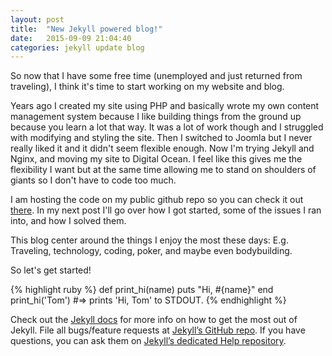 ```yaml
---
layout: post
title:  "New Jekyll powered blog!"
date:   2015-09-09 21:04:40
categories: jekyll update blog
---
```


So now that I have some free time (unemployed and just returned from traveling), I think it's time to start working on my website and blog.

Years ago I created my site using PHP and basically wrote my own content management system because I like building things from the ground up because you learn a lot that way.  It was a lot of work though and I struggled with modifying and styling the site.  Then I switched to Joomla but I never really liked it and it didn't seem flexible enough.  Now I'm trying Jekyll and Nginx, and moving my site to Digital Ocean.  I feel like this gives me the flexibility I want but at the same time allowing me to stand on shoulders of giants so I don't have to code too much.

I am hosting the code on my public github repo so you can check it out [there][jekyll].  In my next post I'll go over how I got started, some of the issues I ran into, and how I solved them.

This blog center around the things I enjoy the most these days:  E.g. Traveling, technology, coding, poker, and maybe even bodybuilding.  

So let's get started!

{% highlight ruby %}
def print_hi(name)
  puts "Hi, #{name}"
end
print_hi('Tom')
#=> prints 'Hi, Tom' to STDOUT.
{% endhighlight %}

Check out the [Jekyll docs][jekyll] for more info on how to get the most out of Jekyll. File all bugs/feature requests at [Jekyll’s GitHub repo][jekyll-gh]. If you have questions, you can ask them on [Jekyll’s dedicated Help repository][jekyll-help].

[jekyll]:      http://jekyllrb.com
[jekyll-gh]:   https://github.com/jekyll/jekyll
[jekyll-help]: https://github.com/jekyll/jekyll-help
